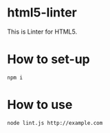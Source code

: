 # html5-linter

This is Linter for HTML5.

# How to set-up

```
npm i
```

# How to use

```
node lint.js http://example.com
```
